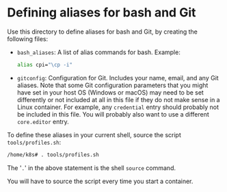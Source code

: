 # Defining aliases for bash and Git

Use this directory to define aliases for bash and Git, by creating the following files:

* `bash_aliases`: A list of alias commands for bash.  Example:

   ~~~bash
   alias cpi="\cp -i"
   ~~~

* `gitconfig`: Configuration for Git. Includes your name, email, and any Git aliases. Note that
  some Git configuration parameters that you might have set in your host OS (Windows or macOS) may need to be
  set differently or not included at all in this file if they do not make sense in a
  Linux container.  For example, any `credential` entry should probably not be included in
  this file.  You will probably also want to use a different `core.editor` entry.

To define these aliases in your current shell, source the script `tools/profiles.sh`:

~~~bash
/home/k8s# . tools/profiles.sh
~~~

The '`.`' in the above statement is the shell `source` command.

You will have to source the script every time you start a container.